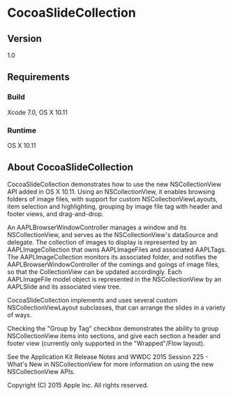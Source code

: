 # CocoaSlideCollection

## Version

1.0

## Requirements

### Build

Xcode 7.0, OS X 10.11

### Runtime

OS X 10.11

## About CocoaSlideCollection

CocoaSlideCollection demonstrates how to use the new NSCollectionView API added in OS X 10.11. Using an NSCollectionView, it enables browsing folders of image files, with support for custom NSCollectionViewLayouts, item selection and highlighting, grouping by image file tag with header and footer views, and drag-and-drop.

An AAPLBrowserWindowController manages a window and its NSCollectionView, and serves as the NSCollectionView's dataSource and delegate.  The collection of images to display is represented by an AAPLImageCollection that owns AAPLImageFiles and associated AAPLTags.  The AAPLImageCollection monitors its associated folder, and notifies the AAPLBrowserWindowController of the comings and goings of image files, so that the CollectionView can be updated accordingly.  Each AAPLImageFile model object is represented in the NSCollectionView by an AAPLSlide and its associated view tree.

CocoaSlideCollection implements and uses several custom NSCollectionViewLayout subclasses, that can arrange the slides in a variety of ways.

Checking the "Group by Tag" checkbox demonstrates the ability to group NSCollectionView items into sections, and give each section a header and footer view (currently only supported in the "Wrapped"/Flow layout).

See the Application Kit Release Notes and WWDC 2015 Session 225 - What's New in NSCollectionView for more information on using the new NSCollectionView APIs.

Copyright (C) 2015 Apple Inc. All rights reserved.
